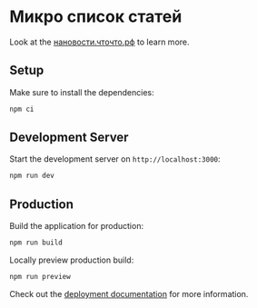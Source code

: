 # Микро список статей

Look at the [нановости.чточто.рф](нановости.чточто.рф) to learn more.

## Setup

Make sure to install the dependencies:

```bash
npm ci
```

## Development Server

Start the development server on `http://localhost:3000`:

```bash
npm run dev
```

## Production

Build the application for production:

```bash
npm run build
```

Locally preview production build:

```bash
npm run preview
```

Check out the [deployment documentation](https://nuxt.com/docs/getting-started/deployment) for more information.
